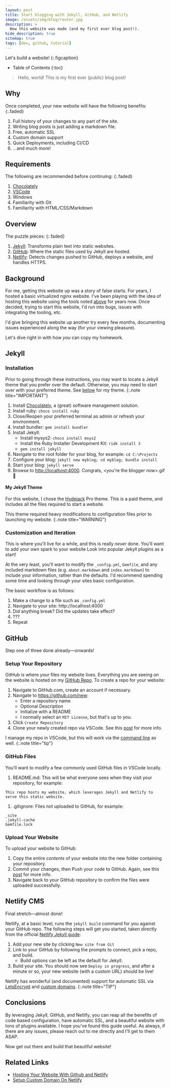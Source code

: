 ```yaml
---
layout: post
title: Start blogging with Jekyll, GitHub, and Netlify
image: /assets/img/blog/router.jpg
description: >
  How this website was made (and my first ever blog post!).
hide_description: true
sitemap: true
tags: [dev, github, tutorial]
---
```


Let's build a website!
{:.figcaption}

- Table of Contents
{:toc}

> Hello, world! This is my first ever (public) blog post!

## Why

Once completed, your new website will have the following benefits:
{:.faded}

1. Full history of your changes to any part of the site.
1. Writing blog posts is just adding a markdown file.
1. Free, automatic SSL
1. Custom domain support
1. Quick Deployments, including CI/CD
1. ...and much more!

## Requirements

The following are recommended before continuing:
{:.faded}

1. [Chocolately](https://chocolatey.org/install)
1. [VSCode](https://code.visualstudio.com)
1. Windows
1. Familiarity with Git
1. Familiarity with HTML/CSS/Markdown

## Overview

The puzzle pieces:
{:.faded}

1. [Jekyll](https://jekyllrb.com): Transforms plain text into static websites.
2. [GitHub](https://github.com): Where the static files used by Jekyll are hosted.
3. [Netlify](https://netlify.com): Detects changes pushed to GitHub, deploys a
   website, and handles HTTPS.

## Background

For me, getting this website up was a story of false starts. For years, I hosted
a basic virtualized nginx website. I've
been playing with the idea of hosting this website using the tools noted
[above](#overview) for years now. Once decided, trying to start this
website, I'd run into bugs, issues with integrating the tooling, etc.

I'd give bringing this website up another try every few months, documenting
issues experienced along the way (for your viewing pleasure).

Let's dive right in with how *you* can copy my homework.

## Jekyll

### Installation

Prior to going through these instructions, you may want to locate a
Jekyll theme that you prefer over the default. Otherwise, you may need to
start over with your preferred theme. See [below](#my-jekyll-theme) for my
theme.
{:.note title="IMPORTANT"}

1. Install [Chocolately](https://chocolatey.org/install), a (great) software management solution.
2. Install ruby: `choco install ruby`
3. Close/Reopen your preferred terminal as admin or refresh your environment.
4. Install bundler: `gem install bundler`
5. Install Jekyll:
   - Install mysys2: `choco install msys2 `
   - Install the Ruby Installer Development Kit: `ridk install 3`
   - `gem install jekyll`
6. Navigate to the root folder for your blog, for example: `cd C:\Projects`
7. Configure your blog: `jekyll new myblog; cd myblog; bundle install`
8. Start your blog: `jekyll serve`
9. Browse to <http://localhost:4000>. Congrats, \<you're the blogger now\>.gif 🎉

#### My Jekyll Theme

For this website, I chose the [Hydejack](https://hydejack.com) Pro theme. This
is a paid theme, and includes all the files required to start a website.

This theme required heavy modifications to configuration files
prior to launching my website.
{:.note title="WARNING"}

### Customization and Iteration

This is where you'll live for a while, and this is really *never* done. You'll
want to add your own spark to your website Look into popular Jekyll plugins as a
start!

At the very least, you'll want to modify the `_config.yml`, `Gemfile`, and any
included markdown files (e.g. `about.markdown` and `index.markdown`) to include
your information, rather than the defaults. I'd recommend spending some time and
looking through your sites basic configuration.

The basic workflow is as follows:

1. Make a change to a file such as `_config.yml`
2. Navigate to your site: http://localhost:4000
3. Did anything break? Did the updates take effect?
4. ???
5. Repeat

## GitHub

Step one of three done already—onwards!

### Setup Your Repository

GitHub is where your files my website lives. Everything you are seeing on the
website is hosted on my [GitHub Repo](https://github.com/tseknet/website). To
create a repo for your website:

1. Navigate to GitHub.com, create an account if necessary.
1. Navigate to https://github.com/new:
   - Enter a repository name
   - Optional Description
   - Initialize with a README
   - I normally select an `MIT License`, but that's up to you.
1. Click `Create Repository`
1. Clone your newly created repo via VSCode. See this [post](https://medium.com/@brygrill/version-control-basics-with-github-and-vs-code-1c1906cadd33) for more info.

I manage my repo in VSCode, but this
will work via the [command
line](https://docs.github.com/en/github/creating-cloning-and-archiving-repositories/cloning-a-repository)
as well.
{:.note title="tip"}

### GitHub Files

You'll want to modify a few commonly used GitHub files in VSCode locally.

1. README.md: This will be what everyone sees when they visit your repository,
   for example:
```
This repo hosts my website, which leverages Jekyll and Netlify to serve this static website.
```
1. .gitignore: Files not uploaded to GitHub, for example:
```
_site
.jekyll-cache
Gemfile.lock
```

### Upload Your Website

To upload your website to GitHub:

1. Copy the entire *contents* of your website into the new folder containing
   your repository.
1. Commit your changes, then Push your code to GitHub. Again, see this [post](https://medium.com/@brygrill/version-control-basics-with-github-and-vs-code-1c1906cadd33) for more info.
1. Navigate back to your GitHub repository to confirm the files were uploaded successfully.

## Netlify CMS

Final stretch—almost done!

Netlify, at a basic level, runs the `jekyll build` command for you against your
GitHub repo. The following steps will get you started, taken directly from the
official [Netlify Jekyll
guide](https://www.netlify.com/blog/2020/04/02/a-step-by-step-guide-jekyll-4.0-on-netlify/):

1. Add your new site by clicking `New site from Git`
2. Link to your GitHub by following the prompts to connect, pick a repo, and build.
   - Build options can be left as the default for Jekyll.
3. Build your site. You should now see `Deploy in progress`, and after a minute
   or so, your new website (with a custom URL) should be live!

Netlify has wonderful (and documented) support for automatic SSL via [LetsEncrypt](https://docs.netlify.com/domains-https/https-ssl) and
[custom domains](https://docs.netlify.com/domains-https/custom-domains).
{:.note title="TIP"}

## Conclusions

By leveraging Jekyll, GitHub, and Netlify, you can reap all the benefits of code
based configuration, have automatic SSL, and a beautiful website with tons of
plugins available. I hope you've found this guide useful. As always, if there
are any issues, please reach out to me directly and I'll get to them ASAP.

Now get out there and build that beautiful website!

## Related Links

- [Hosting Your Website With Github and Netlify](https://www.youtube.com/watch?v=hBQlCtfRmqs)
- [Setup Custom Domain On Netlify](https://www.youtube.com/watch?v=Q9giWrfIJKk)